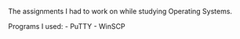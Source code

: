The assignments I had to work on while studying Operating Systems.

Programs I used:
    - PuTTY
    - WinSCP

